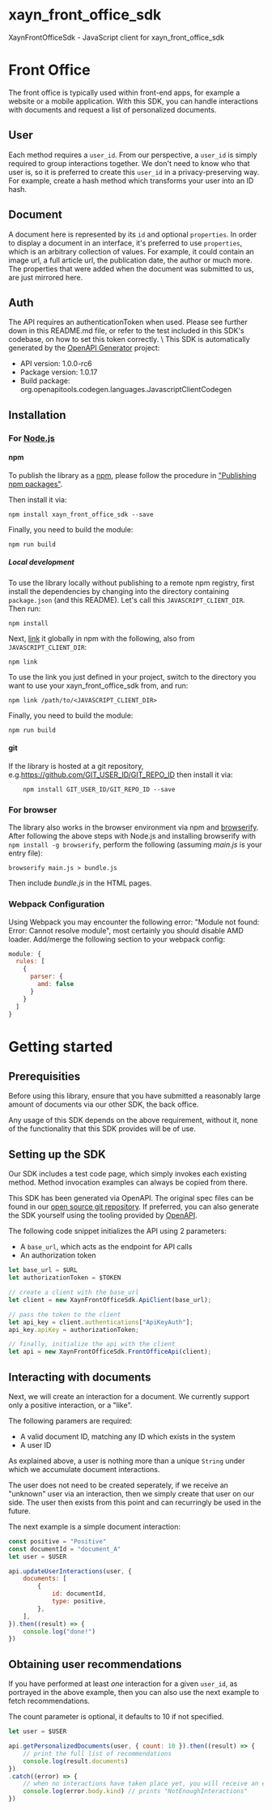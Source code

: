 # xayn_front_office_sdk

XaynFrontOfficeSdk - JavaScript client for xayn_front_office_sdk
# Front Office
The front office is typically used within front-end apps, for example a website or a mobile application.
With this SDK, you can handle interactions with documents and request a list of personalized documents.

## User
Each method requires a `user_id`.
From our perspective, a `user_id` is simply required to group interactions together. We don't need to know who that user is, so it is preferred to create this `user_id` in a privacy-preserving way.
For example, create a hash method which transforms your user into an ID hash.

## Document
A document here is represented by its `id` and optional `properties`.
In order to display a document in an interface, it's preferred to use `properties`, which is an arbitrary collection of values.
For example, it could contain an image url, a full article url, the publication date, the author or much more.
The properties that were added when the document was submitted to us, are just mirrored here.

## Auth
The API requires an authenticationToken when used.
Please see further down in this README.md file, or refer to the test included in this SDK's codebase, on how to set this token correctly.
\\
This SDK is automatically generated by the [OpenAPI Generator](https://openapi-generator.tech) project:

- API version: 1.0.0-rc6
- Package version: 1.0.17
- Build package: org.openapitools.codegen.languages.JavascriptClientCodegen

## Installation

### For [Node.js](https://nodejs.org/)

#### npm

To publish the library as a [npm](https://www.npmjs.com/), please follow the procedure in ["Publishing npm packages"](https://docs.npmjs.com/getting-started/publishing-npm-packages).

Then install it via:

```shell
npm install xayn_front_office_sdk --save
```

Finally, you need to build the module:

```shell
npm run build
```

##### Local development

To use the library locally without publishing to a remote npm registry, first install the dependencies by changing into the directory containing `package.json` (and this README). Let's call this `JAVASCRIPT_CLIENT_DIR`. Then run:

```shell
npm install
```

Next, [link](https://docs.npmjs.com/cli/link) it globally in npm with the following, also from `JAVASCRIPT_CLIENT_DIR`:

```shell
npm link
```

To use the link you just defined in your project, switch to the directory you want to use your xayn_front_office_sdk from, and run:

```shell
npm link /path/to/<JAVASCRIPT_CLIENT_DIR>
```

Finally, you need to build the module:

```shell
npm run build
```

#### git

If the library is hosted at a git repository, e.g.https://github.com/GIT_USER_ID/GIT_REPO_ID
then install it via:

```shell
    npm install GIT_USER_ID/GIT_REPO_ID --save
```

### For browser

The library also works in the browser environment via npm and [browserify](http://browserify.org/). After following
the above steps with Node.js and installing browserify with `npm install -g browserify`,
perform the following (assuming *main.js* is your entry file):

```shell
browserify main.js > bundle.js
```

Then include *bundle.js* in the HTML pages.

### Webpack Configuration

Using Webpack you may encounter the following error: "Module not found: Error:
Cannot resolve module", most certainly you should disable AMD loader. Add/merge
the following section to your webpack config:

```javascript
module: {
  rules: [
    {
      parser: {
        amd: false
      }
    }
  ]
}
```

# Getting started

## Prerequisities

Before using this library, ensure that you have submitted a reasonably large amount of documents via our other SDK, the back office.

Any usage of this SDK depends on the above requirement, without it, none of the functionality that this SDK provides will be of use.

## Setting up the SDK

Our SDK includes a test code page, which simply invokes each existing method. Method invocation examples can always be copied from there.

This SDK has been generated via OpenAPI. The original spec files can be found in our [open source git repository](https://github.com/xaynetwork/xayn_discovery_engine/tree/main/web-api/openapi).
If preferred, you can also generate the SDK yourself using the tooling provided by [OpenAPI](https://www.openapis.org/).

The following code snippet initializes the API using 2 parameters:
- A `base_url`, which acts as the endpoint for API calls
- An authorization token

```javascript
let base_url = $URL
let authorizationToken = $TOKEN

// create a client with the base_url
let client = new XaynFrontOfficeSdk.ApiClient(base_url);

// pass the token to the client
let api_key = client.authentications["ApiKeyAuth"];
api_key.apiKey = authorizationToken;

// finally, initialize the api with the client
let api = new XaynFrontOfficeSdk.FrontOfficeApi(client);
```

## Interacting with documents

Next, we will create an interaction for a document. We currently support only a positive interaction, or a "like".

The following paramers are required:
- A valid document ID, matching any ID which exists in the system
- A user ID

As explained above, a user is nothing more than a unique `String` under which we accumulate document interactions.

The user does not need to be created seperately, if we receive an "unknown" user via an interaction, then we simply create that user on our side. The user then exists from this point and can recurringly be used in the future.

The next example is a simple document interaction:

```javascript
const positive = "Positive"
const documentId = "document_A"
let user = $USER

api.updateUserInteractions(user, {
    documents: [
        {
            id: documentId,
            type: positive,
        },
    ],
}).then((result) => {
    console.log("done!")
})
```

## Obtaining user recommendations

If you have performed at least _one_ interaction for a given `user_id`, as portrayed in the above example, then you can also use the next example to fetch recommendations.

The count parameter is optional, it defaults to 10 if not specified.

```javascript
let user = $USER

api.getPersonalizedDocuments(user, { count: 10 }).then((result) => {
    // print the full list of recommendations
    console.log(result.documents)
})
.catch((error) => {
    // when no interactions have taken place yet, you will receive an error
    console.log(error.body.kind) // prints "NotEnoughInteractions"
})
```
